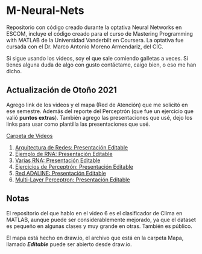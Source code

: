 # M-Neural-Nets
Repositorio con código creado durante la optativa Neural Networks en ESCOM, 
incluye el código creado para el curso de Mastering Programming with MATLAB 
de la Universidad Vanderbilt en Coursera. La optativa fue cursada con el Dr. 
Marco Antonio Moreno Armendariz, del CIC.

Si sigue usando los videos, soy el que sale comiendo galletas a veces. 
Si tienes alguna duda de algo con gusto contáctame, caigo bien, o eso me
han dicho.

## Actualización de Otoño 2021
Agrego link de los videos y el mapa (Red de Atención) que me solicitó en ese semestre. Además del reporte del Perceptrón (que fue un ejercicio que valió 
**puntos extras**). También agrego las presentaciones que usé, dejo los links para usar como plantilla las presentaciones que usé.

[Carpeta de Videos](https://correoipn-my.sharepoint.com/:f:/g/personal/bmartinezc1503_alumno_ipn_mx/Eo05cKu1z-RCjkGPtTVBNGcBS76-O_R8gGyP9Y3xLEhLlA?e=W3krKt)

1. [Arquitectura de Redes: Presentación Editable](https://www.canva.com/design/DAEJ8mVmJno/BdIW33cEX32HpCTEoqWINA/view?utm_content=DAEJ8mVmJno&utm_campaign=designshare&utm_medium=link&utm_source=sharebutton&mode=preview)
2. [Ejemplo de RNA: Presentación Editable](https://www.canva.com/design/DAELdNh7ofw/G4L-TaLgiEQ-QeXFmOkmlQ/view?utm_content=DAELdNh7ofw&utm_campaign=designshare&utm_medium=link&utm_source=sharebutton&mode=preview)
3. [Varias RNA: Presentación Editable](https://www.canva.com/design/DAEM5LvDnPg/V_jye5fOl__kTO_U6vwKpw/view?utm_content=DAEM5LvDnPg&utm_campaign=designshare&utm_medium=link&utm_source=sharebutton&mode=preview)
4. [Ejercicios de Perceptrón: Presentación Editable](https://www.canva.com/design/DAEOSFpAlZw/qYhFjwNq4HeQwrhKs6pjeA/view?utm_content=DAEOSFpAlZw&utm_campaign=designshare&utm_medium=link&utm_source=sharebutton&mode=preview)
5. [Red ADALINE: Presentación Editable](https://www.canva.com/design/DAEPkNy7qNw/fRn9GCwb0vx-nCFd2CHV3Q/view?utm_content=DAEPkNy7qNw&utm_campaign=designshare&utm_medium=link&utm_source=sharebutton&mode=preview)
6. [Multi-Layer Perceptron: Presentación Editable](https://www.canva.com/design/DAETcicyfw8/jJFYIjby73ZFwsNU614btA/view?utm_content=DAETcicyfw8&utm_campaign=designshare&utm_medium=link&utm_source=sharebutton&mode=preview)

## Notas
El repositorio del que hablo en el video 6 es el clasificador de Clima en MATLAB, aunque puede ser considerablemente mejorado, ya que el dataset es 
pequeño en algunas clases y muy grande en otras. También es público.

El mapa está hecho en draw.io, el archivo que está en la carpeta Mapa, llamado 
***Editable*** puede ser abierto desde draw.io.